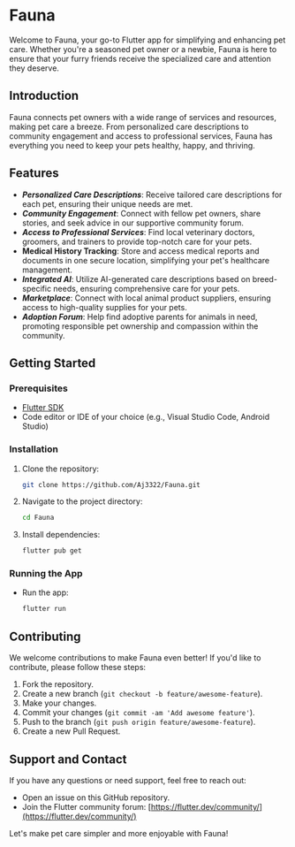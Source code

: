 
# Fauna

Welcome to Fauna, your go-to Flutter app for simplifying and enhancing pet care. Whether you're a seasoned pet owner or a newbie, Fauna is here to ensure that your furry friends receive the specialized care and attention they deserve.

## Introduction

Fauna connects pet owners with a wide range of services and resources, making pet care a breeze. From personalized care descriptions to community engagement and access to professional services, Fauna has everything you need to keep your pets healthy, happy, and thriving.

## Features

- ***Personalized Care Descriptions***: Receive tailored care descriptions for each pet, ensuring their unique needs are met.
- ***Community Engagement***: Connect with fellow pet owners, share stories, and seek advice in our supportive community forum.
- ***Access to Professional Services***: Find local veterinary doctors, groomers, and trainers to provide top-notch care for your pets.
- **Medical History Tracking**: Store and access medical reports and documents in one secure location, simplifying your pet's healthcare management.
- ***Integrated AI***: Utilize AI-generated care descriptions based on breed-specific needs, ensuring comprehensive care for your pets.
- ***Marketplace***: Connect with local animal product suppliers, ensuring access to high-quality supplies for your pets.
- ***Adoption Forum***: Help find adoptive parents for animals in need, promoting responsible pet ownership and compassion within the community.

## Getting Started

### Prerequisites

- [Flutter SDK](https://flutter.dev/docs/get-started/install)
- Code editor or IDE of your choice (e.g., Visual Studio Code, Android Studio)

### Installation

1. Clone the repository:

   ```bash
   git clone https://github.com/Aj3322/Fauna.git
   ```

2. Navigate to the project directory:

   ```bash
   cd Fauna
   ```

3. Install dependencies:

   ```bash
   flutter pub get
   ```

### Running the App

- Run the app:

  ```bash
  flutter run
  ```

## Contributing

We welcome contributions to make Fauna even better! If you'd like to contribute, please follow these steps:

1. Fork the repository.
2. Create a new branch (`git checkout -b feature/awesome-feature`).
3. Make your changes.
4. Commit your changes (`git commit -am 'Add awesome feature'`).
5. Push to the branch (`git push origin feature/awesome-feature`).
6. Create a new Pull Request.


## Support and Contact

If you have any questions or need support, feel free to reach out:

- Open an issue on this GitHub repository.
- Join the Flutter community forum: [https://flutter.dev/community/](https://flutter.dev/community/)

Let's make pet care simpler and more enjoyable with Fauna!
